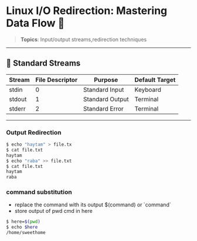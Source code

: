 # Linux I/O Redirection: Mastering Data Flow 🔄

> **Topics**: Input/output streams,redirection techniques  


---

## 📌 **Standard Streams**
| Stream  | File Descriptor | Purpose          | Default Target |
|---------|----------------|------------------|----------------|
| stdin   | 0              | Standard Input   | Keyboard       |
| stdout  | 1              | Standard Output  | Terminal       |
| stderr  | 2              | Standard Error   | Terminal       |

---




### **Output Redirection**
```bash
$ echo "haytam" > file.tx
$ cat file.txt
haytam
$ echo "raba" >> file.txt
$ cat file.txt
haytam
raba
 ``` 
### **command substitution**
<ul>
<li> replace the command with its output $(command) or `command`</li>
<li> store output of pwd cmd in here</li>
</ul>

```bash
$ here=$(pwd)
$ echo $here
/home/sweethome
